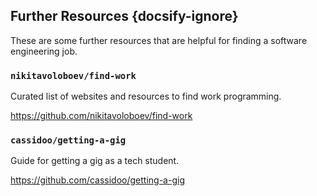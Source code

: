 ## Further Resources {docsify-ignore}

These are some further resources that are helpful for finding a software engineering job.

### `nikitavoloboev/find-work`

Curated list of websites and resources to find work programming.

https://github.com/nikitavoloboev/find-work

### `cassidoo/getting-a-gig`

Guide for getting a gig as a tech student.

https://github.com/cassidoo/getting-a-gig
